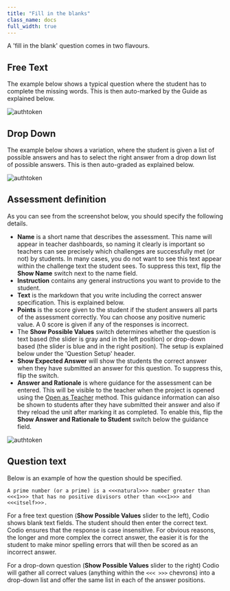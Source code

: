 ```yaml
---
title: "Fill in the blanks"
class_name: docs
full_width: true
---
```



A 'fill in the blank' question comes in two flavours.

## Free Text
The example below shows a typical question where the student has to complete the missing words. This is then auto-marked by the Guide as explained below.

<img alt="authtoken" src="/img/docs/guides/assessments-fitb1.png" class="simple"/>

## Drop Down
The example below shows a variation, where the student is given a list of possible answers and has to select the right answer from a drop down list of possible answers. This is then auto-graded as explained below.

<img alt="authtoken" src="/img/docs/guides/assessments-fitb2.png" class="simple"/>

## Assessment definition
As you can see from the screenshot below, you should specify the following details.

- **Name** is a short name that describes the assessment. This name will appear in teacher dashboards, so naming it clearly is important so teachers can see precisely which challenges are successfully met (or not) by students. In many cases, you do not want to see this text appear within the challenge text the student sees. To suppress this text, flip the **Show Name** switch next to the name field.
- **Instruction** contains any general instructions you want to provide to the student.
- **Text** is the markdown that you write including the correct answer specification. This is explained below.
- **Points** is the score given to the student if the student answers all parts of the assessment correctly. You can choose any positive numeric value. A 0 score is given if any of the responses is incorrect.
- The **Show Possible Values** switch determines whether the question is text based (the slider is gray and in the left position) or drop-down based (the slider is blue and in the right position). The setup is explained below under the 'Question Setup' header.
- **Show Expected Answer** will show the students the correct answer when they have submitted an answer for this question. To suppress this, flip the switch.
- **Answer and Rationale** is where guidance for the assessment can be entered. This will be visible to the teacher when the project is opened using the [Open as Teacher](/docs/classes/unitmanagement/settings-info/teachersolutions) method. This guidance information can also be shown to students after they have submitted their answer and also if they reload the unit after marking it as completed. To enable this, flip the **Show Answer and Rationale to Student** switch below the guidance field.




<img alt="authtoken" src="/img/docs/guides/assessment_fitb.png" class="simple"/>

## Question text
Below is an example of how the question should be specified.
```
A prime number (or a prime) is a <<<natural>>> number greater than <<<1>>> that has no positive divisors other than <<<1>>> and <<<itself>>>.
```

For a free text question (**Show Possible Values** slider to the left), Codio shows blank text fields. The student should then enter the correct text. Codio ensures that the response is case insensitive. For obvious reasons, the longer and more complex the correct answer, the easier it is for the student to make minor spelling errors that will then be scored as an incorrect answer.

For a drop-down question (**Show Possible Values** slider to the right) Codio will gather all correct values (anything within the `<<< >>>` chevrons) into a drop-down list and offer the same list in each of the answer positions.






